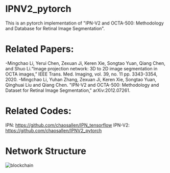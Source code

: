 # IPNV2_pytorch
This is an pytorch implementation of "IPN-V2 and OCTA-500: Methodology and Database for Retinal Image Segmentation". 
# Related Papers:
-Mingchao Li, Yerui Chen, Zexuan Ji, Keren Xie, Songtao Yuan, Qiang Chen, and Shuo Li.“Image projection network: 3D to 2D image segmentation in OCTA images,” IEEE Trans. Med. Imaging, vol. 39, no. 11 pp. 3343-3354, 2020.
-Mingchao Li, Yuhan Zhang, Zexuan Ji, Keren Xie, Songtao Yuan, Qinghuai Liu and Qiang Chen. "IPN-V2 and OCTA-500: Methodology and Dataset for Retinal Image Segmentation," arXiv:2012.07261.
# Related Codes:
IPN: https://github.com/chaosallen/IPN_tensorflow
IPN-V2: https://github.com/chaosallen/IPNV2_pytorch

# Network Structure
![blockchain](https://github.com/chaosallen/IPNV2_pytorch/blob/master/IPNV2.jpg)
